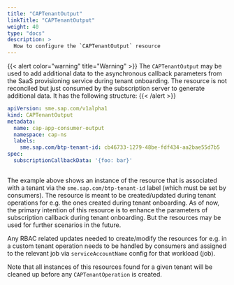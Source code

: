 ```yaml
---
title: "CAPTenantOutput"
linkTitle: "CAPTenantOutput"
weight: 40
type: "docs"
description: >
  How to configure the `CAPTenantOutput` resource
---
```


{{< alert color="warning" title="Warning" >}}
The `CAPTenantOutput` may be used to add additional data to the asynchronous callback parameters from the SaaS provisioning service during tenant onboarding. The resource is not reconciled but just consumed by the subscription server to generate additional data. It has the following structure:
{{< /alert >}}

```yaml
apiVersion: sme.sap.com/v1alpha1
kind: CAPTenantOutput
metadata:
  name: cap-app-consumer-output
  namespace: cap-ns
  labels:
    sme.sap.com/btp-tenant-id: cb46733-1279-48be-fdf434-aa2bae55d7b5
spec:
  subscriptionCallbackData: '{foo: bar}'
  
```
The example above shows an instance of the resource that is associated with a tenant via the `sme.sap.com/btp-tenant-id` label (which must be set by consumers).
The resource is meant to be created/updated during tenant operations for e.g. the ones created during tenant onboarding. As of now, the primary intention of this resource is to enhance the parameters of subscription callback during tenant onboarding. But the resources may be used for further scenarios in the future.

Any RBAC related updates needed to create/modify the resources for e.g. in a custom tenant operation needs to be handled by consumers and assigned to the relevant job via `serviceAccountName` config for that workload (job).

Note that all instances of this resources found for a given tenant will be cleaned up before any `CAPTenantOperation` is created.